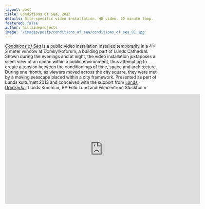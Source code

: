 ```yaml
---
layout: post
title: Conditions of Sea, 2013
details: Site-specific video installation. HD video. 22 minute loop.
featured: false
author: hillsideprojects
image: '/images/posts/conditions_of_sea/conditions_of_sea_01.jpg'
---
```


[_Conditions of Sea_](http://lundsdomkyrka.se/2013/08/13/se-havet-i-domkyrkoforums-lanternin/) is a public video installation installed temporarily in a 4 × 3 meter window at Domkyrkoforum, a building part of Lunds Cathedral. Shown during the evenings and at night, the video installation juxtaposes a silent view of an ocean within a public environment, thus attempting to create a tension between the conditionings of time, space and architecture. During one month, as viewers moved across the city square, they were met by a moving seascape placed within a city framework.
Presented as part of Lunds kulturnatt 2013 and conceived with the support from [Lunds Domkyrka](http://lundsdomkyrka.se), Lunds Kommun, BA Foto Lund and Filmcentrum Stockholm.

<iframe src="https://player.vimeo.com/video/82878515" width="640" height="360" frameborder="0" webkitallowfullscreen mozallowfullscreen allowfullscreen></iframe>
